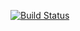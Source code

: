 [![Build Status](https://travis-ci.org/Shadow-nx/lab06.svg?branch=master)](https://travis-ci.org/Shadow-nx/lab06)
